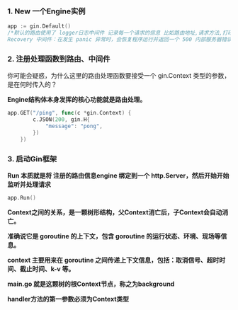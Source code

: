 ### 1. New 一个Engine实例

```go
app := gin.Default()
/*默认的路由使用了 logger日志中间件 记录每一个请求的信息 比如路由地址,请求方法,打印实际
Recovery 中间件：在发生 panic 异常时，会恢复程序运行并返回一个 500 内部服务器错误的响应。这个中间件可以保障应用程序的稳定性，避免由于异常导致整个应用崩溃。*/
```

### 2. 注册处理函数到路由、中间件

你可能会疑惑，为什么这里的路由处理函数要接受一个 gin.Context 类型的参数，是在何时传入的？

**Engine结构体本身发挥的核心功能就是路由处理。**

```go
app.GET("/ping", func(c *gin.Context) {
        c.JSON(200, gin.H{
            "message": "pong",
        })
    })
```

### 3. 启动Gin框架

**Run 本质就是将 注册的路由信息engine 绑定到一个 http.Server，然后开始开始监听并处理请求**

```go
app.Run()
```

**Context之间的关系，是一颗树形结构，父Context消亡后，子Context会自动消亡。**

**准确说它是 goroutine 的上下文，包含 goroutine 的运行状态、环境、现场等信息。**

**context 主要用来在 goroutine 之间传递上下文信息，包括：取消信号、超时时间、截止时间、k-v 等。**

**main.go 就是这颗树的根Context节点，称之为background**

**handler方法的第一参数必须为Context类型**

